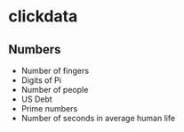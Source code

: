 # clickdata

## Numbers
- Number of fingers
- Digits of Pi
- Number of people
- US Debt
- Prime numbers
- Number of seconds in average human life
